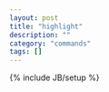 ```yaml
---
layout: post
title: "highlight"
description: ""
category: "commands"
tags: []
---
```

{% include JB/setup %}

